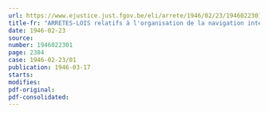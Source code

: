 ```yaml
---
url: https://www.ejustice.just.fgov.be/eli/arrete/1946/02/23/1946022301/justel
title-fr: "ARRETES-LOIS relatifs à l'organisation de la navigation intérieure"
date: 1946-02-23
source:
number: 1946022301
page: 2384
case: 1946-02-23/01
publication: 1946-03-17
starts:
modifies:
pdf-original:
pdf-consolidated:
---
```


